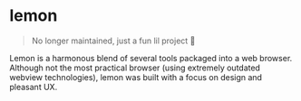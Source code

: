 # lemon

> No longer maintained, just a fun lil project 🍻

Lemon is a harmonous blend of several tools packaged into a web browser. Although not the most practical browser (using extremely outdated webview technologies), lemon was built with a focus on design and pleasant UX.

